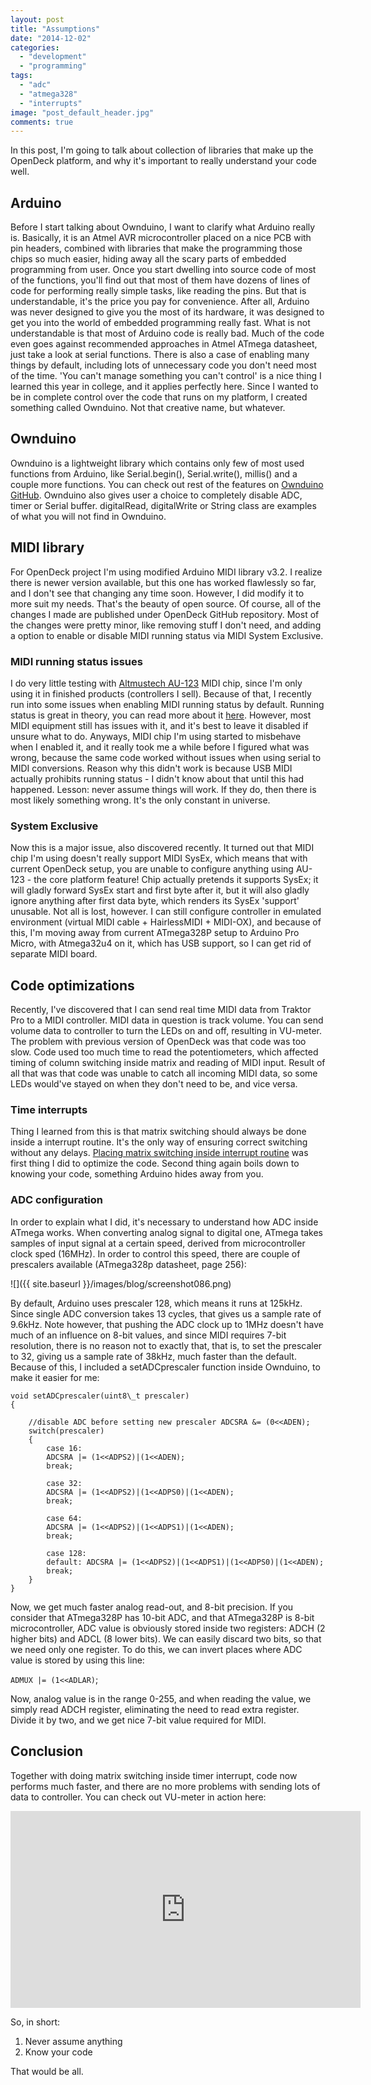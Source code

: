 ```yaml
---
layout: post
title: "Assumptions"
date: "2014-12-02"
categories: 
  - "development"
  - "programming"
tags: 
  - "adc"
  - "atmega328"
  - "interrupts"
image: "post_default_header.jpg"
comments: true
---
```


In this post, I'm going to talk about collection of libraries that make up the OpenDeck platform, and why it's important to really understand your code well.

## Arduino

Before I start talking about Ownduino, I want to clarify what Arduino really is. Basically, it is an Atmel AVR microcontroller placed on a nice PCB with pin headers, combined with libraries that make the programming those chips so much easier, hiding away all the scary parts of embedded programming from user. Once you start dwelling into source code of most of the functions, you'll find out that most of them have dozens of lines of code for performing really simple tasks, like reading the pins. But that is understandable, it's the price you pay for convenience. After all, Arduino was never designed to give you the most of its hardware, it was designed to get you into the world of embedded programming really fast. What is not understandable is that most of Arduino code is really bad. Much of the code even goes against recommended approaches in Atmel ATmega datasheet, just take a look at serial functions. There is also a case of enabling many things by default, including lots of unnecessary code you don't need most of the time. 'You can't manage something you can't control' is a nice thing I learned this year in college, and it applies perfectly here. Since I wanted to be in complete control over the code that runs on my platform, I created something called Ownduino. Not that creative name, but whatever.

## Ownduino

Ownduino is a lightweight library which contains only few of most used functions from Arduino, like Serial.begin(), Serial.write(), millis() and a couple more functions. You can check out rest of the features on [Ownduino GitHub](https://github.com/paradajz/Ownduino). Ownduino also gives user a choice to completely disable ADC, timer or Serial buffer. digitalRead, digitalWrite or String class are examples of what you will not find in Ownduino.

## MIDI library

For OpenDeck project I'm using modified Arduino MIDI library v3.2. I realize there is newer version available, but this one has worked flawlessly so far, and I don't see that changing any time soon. However, I did modify it to more suit my needs. That's the beauty of open source. Of course, all of the changes I made are published under OpenDeck GitHub repository. Most of the changes were pretty minor, like removing stuff I don't need, and adding a option to enable or disable MIDI running status via MIDI System Exclusive.

### MIDI running status issues

I do very little testing with [Altmustech AU-123](http://www.altmustech.com/au-123.html) MIDI chip, since I'm only using it in finished products (controllers I sell). Because of that, I recently run into some issues when enabling MIDI running status by default. Running status is great in theory, you can read more about it [here](http://www.blitter.com/~russtopia/MIDI/~jglatt/tech/midispec/run.htm). However, most MIDI equipment still has issues with it, and it's best to leave it disabled if unsure what to do. Anyways, MIDI chip I'm using started to misbehave when I enabled it, and it really took me a while before I figured what was wrong, because the same code worked without issues when using serial to MIDI conversions. Reason why this didn't work is because USB MIDI actually prohibits running status - I didn't know about that until this had happened. Lesson: never assume things will work. If they do, then there is most likely something wrong. It's the only constant in universe.

### System Exclusive

Now this is a major issue, also discovered recently. It turned out that MIDI chip I'm using doesn't really support MIDI SysEx, which means that with current OpenDeck setup, you are unable to configure anything using AU-123 - the core platform feature! Chip actually pretends it supports SysEx; it will gladly forward SysEx start and first byte after it, but it will also gladly ignore anything after first data byte, which renders its SysEx 'support' unusable. Not all is lost, however. I can still configure controller in emulated environment (virtual MIDI cable + HairlessMIDI + MIDI-OX), and because of this, I'm moving away from current ATmega328P setup to Arduino Pro Micro, with Atmega32u4 on it, which has USB support, so I can get rid of separate MIDI board.

## Code optimizations

Recently, I've discovered that I can send real time MIDI data from Traktor Pro to a MIDI controller. MIDI data in question is track volume. You can send volume data to controller to turn the LEDs on and off, resulting in VU-meter. The problem with previous version of OpenDeck was that code was too slow. Code used too much time to read the potentiometers, which affected timing of column switching inside matrix and reading of MIDI input. Result of all that was that code was unable to catch all incoming MIDI data, so some LEDs would've stayed on when they don't need to be, and vice versa.

### Time interrupts

Thing I learned from this is that matrix switching should always be done inside a interrupt routine. It's the only way of ensuring correct switching without any delays. [Placing matrix switching inside interrupt routine](https://github.com/paradajz/OpenDeck/blob/master/lib/OpenDeck/HardwareControl.cpp#L324) was first thing I did to optimize the code. Second thing again boils down to knowing your code, something Arduino hides away from you.

### ADC configuration

In order to explain what I did, it's necessary to understand how ADC inside ATmega works. When converting analog signal to digital one, ATmega takes samples of input signal at a certain speed, derived from microcontroller clock sped (16MHz). In order to control this speed, there are couple of prescalers available (ATmega328p datasheet, page 256):

![]({{ site.baseurl }}/images/blog/screenshot086.png)

By default, Arduino uses prescaler 128, which means it runs at 125kHz. Since single ADC conversion takes 13 cycles, that gives us a sample rate of 9.6kHz. Note however, that pushing the ADC clock up to 1MHz doesn't have much of an influence on 8-bit values, and since MIDI requires 7-bit resolution, there is no reason not to exactly that, that is, to set the prescaler to 32, giving us a sample rate of 38kHz, much faster than the default. Because of this, I included a setADCprescaler function inside Ownduino, to make it easier for me:

 
```
void setADCprescaler(uint8\_t prescaler)
{

    //disable ADC before setting new prescaler ADCSRA &= (0<<ADEN);
    switch(prescaler)
    {
        case 16:
        ADCSRA |= (1<<ADPS2)|(1<<ADEN);
        break;

        case 32:
        ADCSRA |= (1<<ADPS2)|(1<<ADPS0)|(1<<ADEN);
        break;

        case 64:
        ADCSRA |= (1<<ADPS2)|(1<<ADPS1)|(1<<ADEN);
        break;

        case 128:
        default: ADCSRA |= (1<<ADPS2)|(1<<ADPS1)|(1<<ADPS0)|(1<<ADEN);
        break;
    }
}
```

Now, we get much faster analog read-out, and 8-bit precision. If you consider that ATmega328P has 10-bit ADC, and that ATmega328P is 8-bit microcontroller, ADC value is obviously stored inside two registers: ADCH (2 higher bits) and ADCL (8 lower bits). We can easily discard two bits, so that we need only one register. To do this, we can invert places where ADC value is stored by using this line:

`ADMUX |= (1<<ADLAR)`;

Now, analog value is in the range 0-255, and when reading the value, we simply read ADCH register, eliminating the need to read extra register. Divide it by two, and we get nice 7-bit value required for MIDI.

## Conclusion

Together with doing matrix switching inside timer interrupt, code now performs much faster, and there are no more problems with sending lots of data to controller. You can check out VU-meter in action here:

<div class="videoWrapper">
<iframe width="560" height="315" src="https://www.youtube-nocookie.com/embed/0UBKplDQOXQ" title="YouTube video player" frameborder="0" allow="accelerometer; autoplay; clipboard-write; encrypted-media; gyroscope; picture-in-picture" allowfullscreen></iframe>
</div>

So, in short:

1. Never assume anything
2. Know your code

That would be all.
